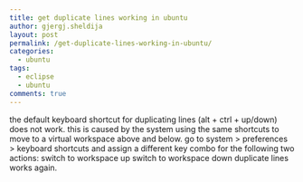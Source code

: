 ```yaml
---
title: get duplicate lines working in ubuntu
author: gjergj.sheldija
layout: post
permalink: /get-duplicate-lines-working-in-ubuntu/
categories:
  - ubuntu
tags:
  - eclipse
  - ubuntu
comments: true
---
```

the default keyboard shortcut for duplicating lines (alt + ctrl + up/down) does not work. this is caused by the system using the same shortcuts to move to a virtual workspace above and below. go to system > preferences > keyboard shortcuts and assign a different key combo for the following two actions: switch to workspace up switch to workspace down duplicate lines works again.
